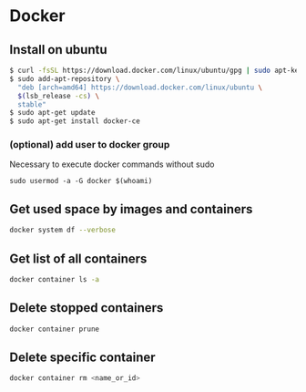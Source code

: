 # Docker

## Install on ubuntu

```bash
$ curl -fsSL https://download.docker.com/linux/ubuntu/gpg | sudo apt-key add -
$ sudo add-apt-repository \
  "deb [arch=amd64] https://download.docker.com/linux/ubuntu \
  $(lsb_release -cs) \
  stable"
$ sudo apt-get update
$ sudo apt-get install docker-ce
```

### (optional) add user to docker group

Necessary to  execute docker commands without sudo

```
sudo usermod -a -G docker $(whoami)
```



## Get used space by images and containers

```bash
docker system df --verbose
```



## Get list of all containers

```bash
docker container ls -a
```



## Delete stopped containers

```bash
docker container prune
```

## Delete specific container

```bash
docker container rm <name_or_id>
```

